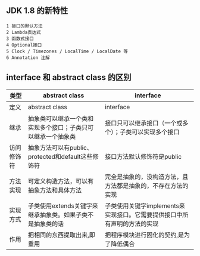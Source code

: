 ## JDK 1.8 的新特性

````
1 接口的默认方法
2 Lambda表达式
3 函数式接口
4 Optional接口
5 Clock / Timezones / LocalTime / LocalDate 等
6 Annotation 注解

````

## interface 和 abstract class 的区别

| 类型       | abstract class                                               | interface                                                    |
| ---------- | ------------------------------------------------------------ | ------------------------------------------------------------ |
| 定义       | abstract class                                               | interface                                                    |
| 继承       | 抽象类可以继承一个类和实现多个接口；子类只可以继承一个抽象类 | 接口只可以继承接口（一个或多个）；子类可以实现多个接口       |
| 访问修饰符 | 抽象方法可以有public、protected和default这些修饰符           | 接口方法默认修饰符是public                                   |
| 方法实现   | 可定义构造方法，可以有抽象方法和具体方法                     | 完全是抽象的，没构造方法，且方法都是抽象的，不存在方法的实现 |
| 实现方式   | 子类使用extends关键字来继承抽象类。如果子类不是抽象类的话    | 子类使用关键字implements来实现接口。它需要提供接口中所有声明的方法的实现 |
| 作用       | 把相同的东西提取出来,即重用                                  | 把程序模块进行固化的契约,是为了降低偶合                      |




